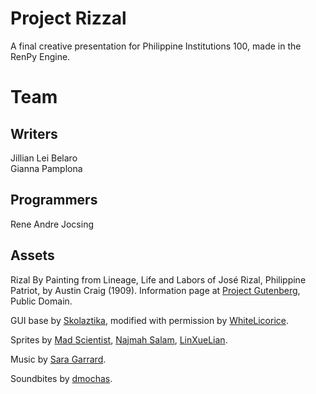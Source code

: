 #  Project Rizzal

A final creative presentation for Philippine Institutions 100, made in the RenPy Engine.

#  Team

## Writers

Jillian Lei Belaro <br>
Gianna Pamplona

## Programmers

Rene Andre Jocsing

## Assets

Rizal By Painting from Lineage, Life and Labors of José Rizal, Philippine Patriot, by Austin Craig (1909). Information page at [Project Gutenberg](https://commons.wikimedia.org/w/index.php?curid=9392160), Public Domain.

GUI base by [Skolaztika](https://skolaztika.itch.io/golden-disc-renpy-gui), modified with permission by [WhiteLicorice](https://github.com/WhiteLicorice).

Sprites by [Mad Scientist](https://x.com/mad_scientist92), [Najmah Salam](https://najmetender.itch.io/silhouette-sprites-city-people), [LinXueLian](https://itch.io/queue/c/4223894/folk-and-historical-costume-character-packs?game_id=2385066).

Music by [Sara Garrard](https://sonatina.itch.io/infinity-crystal).

Soundbites by [dmochas](https://dmochas-assets.itch.io/dmochas-bleeps-pack).
